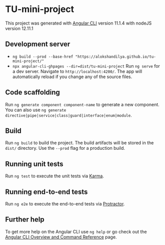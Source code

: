 # TU-mini-project

This project was generated with [Angular CLI](https://github.com/angular/angular-cli) version 11.1.4 with nodeJS version 12.11.1

## Development server

- `ng build --prod --base-href "https://alokshandilya.github.io/tu-mini-project/"`
- `npx angular-cli-ghpages --dir=dist/tu-mini-project`
Run `ng serve` for a dev server. Navigate to `http://localhost:4200/`. The app will automatically reload if you change any of the source files.

## Code scaffolding

Run `ng generate component component-name` to generate a new component. You can also use `ng generate directive|pipe|service|class|guard|interface|enum|module`. 

## Build

Run `ng build` to build the project. The build artifacts will be stored in the `dist/` directory. Use the `--prod` flag for a production build.

## Running unit tests

Run `ng test` to execute the unit tests via [Karma](https://karma-runner.github.io).

## Running end-to-end tests

Run `ng e2e` to execute the end-to-end tests via [Protractor](http://www.protractortest.org/).

## Further help

To get more help on the Angular CLI use `ng help` or go check out the [Angular CLI Overview and Command Reference](https://angular.io/cli) page.
